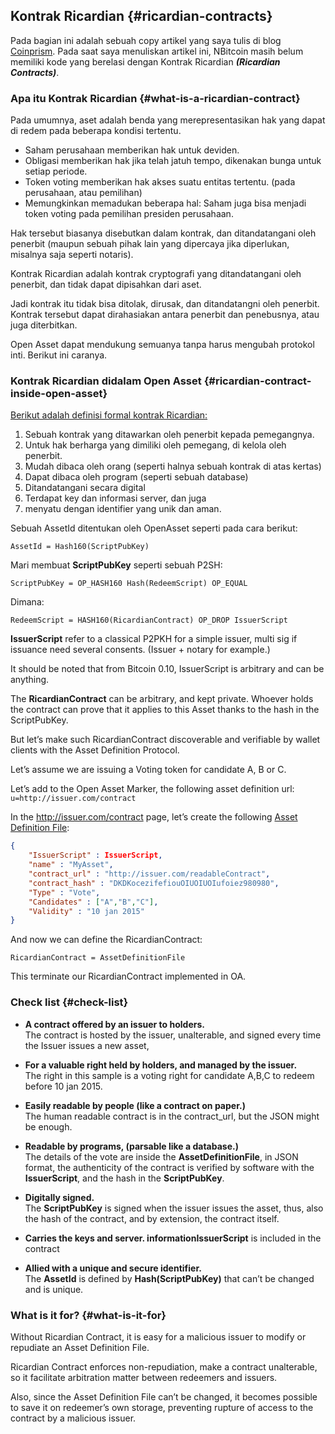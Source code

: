 ## Kontrak Ricardian {#ricardian-contracts}

Pada bagian ini adalah sebuah copy artikel yang saya tulis di blog [Coinprism](http://blog.coinprism.com/2014/12/10/colored-coins-and-ricardian-contracts/). Pada saat saya menuliskan artikel ini, NBitcoin masih belum memiliki kode yang berelasi dengan Kontrak Ricardian _**\(Ricardian Contracts\)**_.

### Apa itu Kontrak Ricardian {#what-is-a-ricardian-contract}

Pada umumnya, aset adalah benda yang merepresentasikan hak yang dapat di redem pada beberapa kondisi tertentu. 

* Saham perusahaan memberikan hak untuk deviden.
* Obligasi memberikan hak jika telah jatuh tempo, dikenakan bunga untuk setiap periode. 
* Token voting memberikan hak akses suatu entitas tertentu. \(pada perusahaan, atau pemilihan\)
* Memungkinkan memadukan beberapa hal: Saham juga bisa menjadi token voting pada pemilihan presiden perusahaan. 

Hak tersebut biasanya disebutkan dalam kontrak, dan ditandatangani oleh penerbit \(maupun sebuah pihak lain yang dipercaya jika diperlukan, misalnya saja seperti notaris\). 

Kontrak Ricardian adalah kontrak cryptografi yang ditandatangani oleh penerbit, dan tidak dapat dipisahkan dari aset. 

Jadi kontrak itu tidak bisa ditolak, dirusak, dan ditandatangni oleh penerbit.   
Kontrak tersebut dapat dirahasiakan antara penerbit dan penebusnya, atau juga diterbitkan. 

Open Asset dapat mendukung semuanya tanpa harus mengubah protokol inti. Berikut ini caranya. 

### Kontrak Ricardian didalam Open Asset {#ricardian-contract-inside-open-asset}

[Berikut adalah definisi formal kontrak Ricardian: ](http://iang.org/papers/ricardian_contract.html)

1. Sebuah kontrak yang ditawarkan oleh penerbit kepada pemegangnya. 
2. Untuk hak berharga yang dimiliki oleh pemegang, di kelola oleh penerbit. 
3. Mudah dibaca oleh orang \(seperti halnya sebuah kontrak di atas kertas\)
4. Dapat dibaca oleh program \(seperti sebuah database\)
5. Ditandatangani secara digital
6. Terdapat key dan informasi server, dan juga 
7. menyatu dengan identifier yang unik dan aman. 

Sebuah AssetId ditentukan oleh OpenAsset seperti pada cara berikut:

`AssetId = Hash160(ScriptPubKey)`

Mari membuat **ScriptPubKey** seperti sebuah P2SH:

`ScriptPubKey = OP_HASH160 Hash(RedeemScript) OP_EQUAL`

Dimana:

`RedeemScript = HASH160(RicardianContract) OP_DROP IssuerScript`

**IssuerScript** refer to a classical P2PKH for a simple issuer, multi sig if issuance need several consents. \(Issuer + notary for example.\)

It should be noted that from Bitcoin 0.10, IssuerScript is arbitrary and can be anything.

The **RicardianContract** can be arbitrary, and kept private. Whoever holds the contract can prove that it applies to this Asset thanks to the hash in the ScriptPubKey.

But let’s make such RicardianContract discoverable and verifiable by wallet clients with the Asset Definition Protocol.

Let’s assume we are issuing a Voting token for candidate A, B or C.

Let’s add to the Open Asset Marker, the following asset definition url: `u=http://issuer.com/contract`

In the [http:\/\/issuer.com\/contract](http://issuer.com/contract) page, let’s create the following [Asset Definition File](https://github.com/OpenAssets/open-assets-protocol/blob/8b945ba68a781358947325ac008cdd740c89adb3/asset-definition-protocol.mediawiki):

```json
{
    "IssuerScript" : IssuerScript,
    "name" : "MyAsset",
    "contract_url" : "http://issuer.com/readableContract",
    "contract_hash" : "DKDKocezifefiouOIUOIUOIufoiez980980",
    "Type" : "Vote",
    "Candidates" : ["A","B","C"],
    "Validity" : "10 jan 2015"
}
```

And now we can define the RicardianContract:

`RicardianContract = AssetDefinitionFile`

This terminate our RicardianContract implemented in OA.

### Check list {#check-list}

* **A contract offered by an issuer to holders.**  
  The contract is hosted by the issuer, unalterable, and signed every time the Issuer issues a new asset,

* **For a valuable right held by holders, and managed by the issuer.**  
  The right in this sample is a voting right for candidate A,B,C to redeem before 10 jan 2015.

* **Easily readable by people \(like a contract on paper.\)**  
  The human readable contract is in the contract\_url, but the JSON might be enough.

* **Readable by programs, \(parsable like a database.\)**  
  The details of the vote are inside the **AssetDefinitionFile**, in JSON format, the authenticity of the contract is verified by software with the **IssuerScript**, and the hash in the **ScriptPubKey**.

* **Digitally signed.**  
  The **ScriptPubKey** is signed when the issuer issues the asset, thus, also the hash of the contract, and by extension, the contract itself.

* **Carries the keys and server. informationIssuerScript** is included in the contract

* **Allied with a unique and secure identifier.**  
  The **AssetId** is defined by **Hash\(ScriptPubKey\)** that can’t be changed and is unique.


### What is it for? {#what-is-it-for}

Without Ricardian Contract, it is easy for a malicious issuer to modify or repudiate an Asset Definition File.

Ricardian Contract enforces non-repudiation, make a contract unalterable, so it facilitate arbitration matter between redeemers and issuers.

Also, since the Asset Definition File can’t be changed, it becomes possible to save it on redeemer’s own storage, preventing rupture of access to the contract by a malicious issuer.

